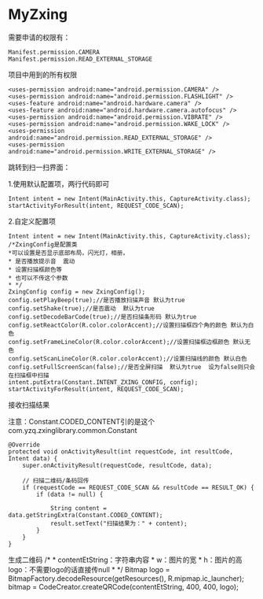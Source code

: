 # MyZxing
需要申请的权限有：

    Manifest.permission.CAMERA
    Manifest.permission.READ_EXTERNAL_STORAGE

项目中用到的所有权限

    <uses-permission android:name="android.permission.CAMERA" />
    <uses-permission android:name="android.permission.FLASHLIGHT" />
    <uses-feature android:name="android.hardware.camera" />
    <uses-feature android:name="android.hardware.camera.autofocus" />
    <uses-permission android:name="android.permission.VIBRATE" />
    <uses-permission android:name="android.permission.WAKE_LOCK" />
    <uses-permission android:name="android.permission.READ_EXTERNAL_STORAGE" />
    <uses-permission android:name="android.permission.WRITE_EXTERNAL_STORAGE" />

跳转到扫一扫界面：

1.使用默认配置项，两行代码即可

    Intent intent = new Intent(MainActivity.this, CaptureActivity.class);
    startActivityForResult(intent, REQUEST_CODE_SCAN);
2.自定义配置项

    Intent intent = new Intent(MainActivity.this, CaptureActivity.class);
    /*ZxingConfig是配置类
    *可以设置是否显示底部布局，闪光灯，相册，
    * 是否播放提示音  震动
    * 设置扫描框颜色等
    * 也可以不传这个参数
    * */
    ZxingConfig config = new ZxingConfig();
    config.setPlayBeep(true);//是否播放扫描声音 默认为true
    config.setShake(true);//是否震动  默认为true
    config.setDecodeBarCode(true);//是否扫描条形码 默认为true
    config.setReactColor(R.color.colorAccent);//设置扫描框四个角的颜色 默认为白色
    config.setFrameLineColor(R.color.colorAccent);//设置扫描框边框颜色 默认无色
    config.setScanLineColor(R.color.colorAccent);//设置扫描线的颜色 默认白色
    config.setFullScreenScan(false);//是否全屏扫描  默认为true  设为false则只会在扫描框中扫描
    intent.putExtra(Constant.INTENT_ZXING_CONFIG, config);
    startActivityForResult(intent, REQUEST_CODE_SCAN);

接收扫描结果

注意：Constant.CODED_CONTENT引的是这个com.yzq.zxinglibrary.common.Constant

    @Override
    protected void onActivityResult(int requestCode, int resultCode, Intent data) {
        super.onActivityResult(requestCode, resultCode, data);

        // 扫描二维码/条码回传
        if (requestCode == REQUEST_CODE_SCAN && resultCode == RESULT_OK) {
            if (data != null) {

                String content = data.getStringExtra(Constant.CODED_CONTENT);
                result.setText("扫描结果为：" + content);
            }
        }
    }
生成二维码
     /*
      * contentEtString：字符串内容
     * w：图片的宽
     * h：图片的高
     logo：不需要logo的话直接传null
     * */
     Bitmap logo = BitmapFactory.decodeResource(getResources(), R.mipmap.ic_launcher);
     bitmap = CodeCreator.createQRCode(contentEtString, 400, 400, logo);
